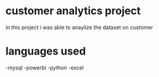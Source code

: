 # customer analytics project
in this project i was able to anaylize the dataset on customer
# languages used 
-mysql
-powerbi
-python
-excel

